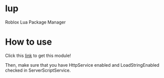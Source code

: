 # lup
Roblox Lua Package Manager

# How to use
Click this [link](https://www.roblox.com/library/6320827379/Lua-Package-Manager-Main) to get this module!

Then, make sure that you have HttpService enabled and LoadStringEnabled checked in ServerScriptService.